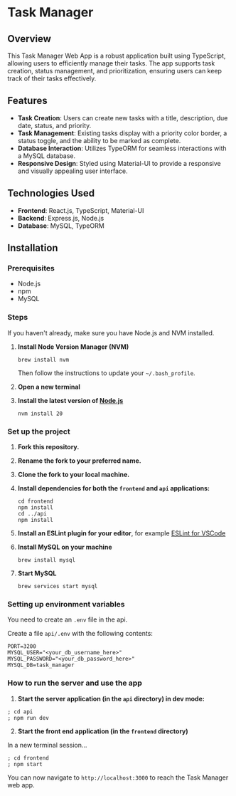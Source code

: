 # Task Manager

## Overview

This Task Manager Web App is a robust application built using TypeScript, allowing users to efficiently manage their tasks. The app supports task creation, status management, and prioritization, ensuring users can keep track of their tasks effectively.

## Features

- **Task Creation**: Users can create new tasks with a title, description, due date, status, and priority.
- **Task Management**: Existing tasks display with a priority color border, a status toggle, and the ability to be marked as complete.
- **Database Interaction**: Utilizes TypeORM for seamless interactions with a MySQL database.
- **Responsive Design**: Styled using Material-UI to provide a responsive and visually appealing user interface.

## Technologies Used

- **Frontend**: React.js, TypeScript, Material-UI
- **Backend**: Express.js, Node.js
- **Database**: MySQL, TypeORM

## Installation

### Prerequisites

- Node.js
- npm
- MySQL

### Steps

If you haven't already, make sure you have Node.js and NVM installed.

1. **Install Node Version Manager (NVM)**
   ```
   brew install nvm
   ```
   Then follow the instructions to update your `~/.bash_profile`.

2. **Open a new terminal**

3. **Install the latest version of [Node.js](https://nodejs.org/en/)**
   ```
   nvm install 20
   ```

### Set up the project

1. **Fork this repository.**
   
3. **Rename the fork to your preferred name.**
   
4. **Clone the fork to your local machine.**
   
5. **Install dependencies for both the `frontend` and `api` applications:**
   
   ```
   cd frontend
   npm install
   cd ../api
   npm install
   ```
   
6. **Install an ESLint plugin for your editor**, for example [ESLint for VSCode](https://marketplace.visualstudio.com/items?itemName=dbaeumer.vscode-eslint)
   
7. **Install MySQL on your machine**
   
   ```
   brew install mysql
   ```
   
8. **Start MySQL**

   ```
   brew services start mysql
   ```

### Setting up environment variables

You need to create an `.env` file in the api.

Create a file `api/.env` with the following contents:

```
PORT=3200
MYSQL_USER="<your_db_username_here>"
MYSQL_PASSWORD="<your_db_password_here>"
MYSQL_DB=task_manager
```

### How to run the server and use the app

1. **Start the server application (in the `api` directory) in dev mode:**

```
; cd api
; npm run dev
```

2. **Start the front end application (in the `frontend` directory)**

In a new terminal session...

```
; cd frontend
; npm start
```


You can now navigate to `http://localhost:3000` to reach the Task Manager web app.


